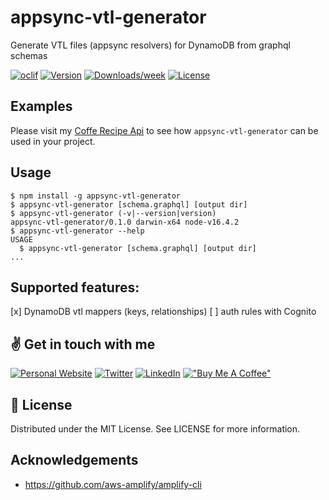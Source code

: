 appsync-vtl-generator
=====================

Generate VTL files (appsync resolvers) for DynamoDB from graphql schemas

[![oclif](https://img.shields.io/badge/cli-oclif-brightgreen.svg)](https://oclif.io)
[![Version](https://img.shields.io/npm/v/appsync-vtl-generator.svg)](https://npmjs.org/package/appsync-vtl-generator)
[![Downloads/week](https://img.shields.io/npm/dw/appsync-vtl-generator.svg)](https://npmjs.org/package/appsync-vtl-generator)
[![License](https://img.shields.io/npm/l/appsync-vtl-generator.svg)](https://github.com/josuablejeru/appsync-vtl-generator/blob/master/package.json)

## Examples
Please visit my [Coffe Recipe Api](https://github.com/josuablejeru/coffee-recipe-api) to see how `appsync-vtl-generator` can be used in your project.

## Usage
```sh-session
$ npm install -g appsync-vtl-generator
$ appsync-vtl-generator [schema.graphql] [output dir]
$ appsync-vtl-generator (-v|--version|version)
appsync-vtl-generator/0.1.0 darwin-x64 node-v16.4.2
$ appsync-vtl-generator --help 
USAGE
  $ appsync-vtl-generator [schema.graphql] [output dir]
...
```

## Supported features:
[x] DynamoDB vtl mappers (keys, relationships)
[ ] auth rules with Cognito

## ✌️ Get in touch with me
<a href="https://into-the-code.com" target="_blank"><img alt="Personal Website" src="https://img.shields.io/badge/Personal%20Website-%2312100E.svg?&style=for-the-badge&logoColor=white" /></a>
<a href="https://twitter.com/josuablejeru" target="_blank"><img alt="Twitter" src="https://img.shields.io/badge/twitter-%231DA1F2.svg?&style=for-the-badge&logo=twitter&logoColor=white" /></a>
<a href="https://www.linkedin.com/in/josua-blejeru-a2871a164" target="_blank"><img alt="LinkedIn" src="https://img.shields.io/badge/linkedin-%230077B5.svg?&style=for-the-badge&logo=linkedin&logoColor=white" /></a>
[!["Buy Me A Coffee"](https://www.buymeacoffee.com/assets/img/custom_images/orange_img.png)](https://www.buymeacoffee.com/josuablejeru)

## 📝 License

Distributed under the MIT License. See LICENSE for more information.

## Acknowledgements
- https://github.com/aws-amplify/amplify-cli
